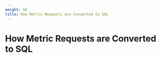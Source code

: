 ```yaml
---
weight: 50
title: How Metric Requests are Converted to SQL
---
```


# How Metric Requests are Converted to SQL